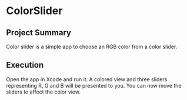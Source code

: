 # ColorSlider
## Project Summary
Color slider is a simple app to choose an RGB color from a color slider.

## Execution
Open the app in Xcode and run it. A colored view and three sliders representing R, G and B will be presented to you. You can now move the sliders to affect the color view.
